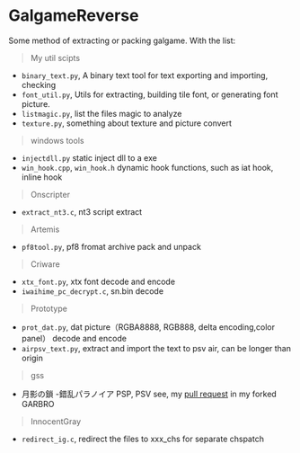 # GalgameReverse

Some method of extracting or packing galgame.
With the list:
> My util scipts

* `binary_text.py`, A binary text tool for text exporting and importing, checking 
* `font_util.py`, Utils for extracting, building tile font, or generating font picture.
* `listmagic.py`, list the files magic to analyze
* `texture.py`, something about texture and picture convert

> windows tools

* `injectdll.py` static inject dll to a exe
* `win_hook.cpp`, `win_hook.h` dynamic hook functions, such as iat hook, inline hook

> Onscripter

* `extract_nt3.c`,  nt3 script extract

> Artemis

* `pf8tool.py`,  pf8 fromat archive pack and unpack

> Criware

* `xtx_font.py`, xtx font decode and encode
* `iwaihime_pc_decrypt.c`,  sn.bin decode

> Prototype

* `prot_dat.py`, dat picture（RGBA8888, RGB888, delta encoding,color panel） decode and encode
* `airpsv_text.py`, extract and import the text to psv air, can be longer than origin

> gss

* 月影の鎖 -錯乱パラノイア PSP, PSV see, my [pull request](https://github.com/morkt/GARbro/pull/435) in my forked GARBRO 

> InnocentGray

* `redirect_ig.c`, redirect the files to xxx_chs for separate chspatch

